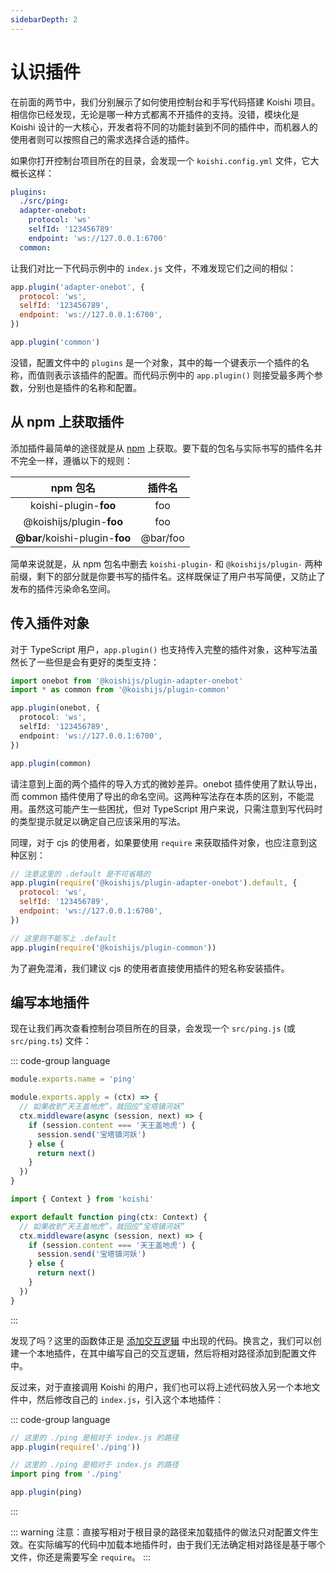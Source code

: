 ```yaml
---
sidebarDepth: 2
---
```


# 认识插件

在前面的两节中，我们分别展示了如何使用控制台和手写代码搭建 Koishi 项目。相信你已经发现，无论是哪一种方式都离不开插件的支持。没错，模块化是 Koishi 设计的一大核心，开发者将不同的功能封装到不同的插件中，而机器人的使用者则可以按照自己的需求选择合适的插件。

如果你打开控制台项目所在的目录，会发现一个 `koishi.config.yml` 文件，它大概长这样：

```yaml
plugins:
  ./src/ping:
  adapter-onebot:
    protocol: 'ws'
    selfId: '123456789'
    endpoint: 'ws://127.0.0.1:6700'
  common:
```

让我们对比一下代码示例中的 `index.js` 文件，不难发现它们之间的相似：

```js
app.plugin('adapter-onebot', {
  protocol: 'ws',
  selfId: '123456789',
  endpoint: 'ws://127.0.0.1:6700',
})

app.plugin('common')
```

没错，配置文件中的 `plugins` 是一个对象，其中的每一个键表示一个插件的名称，而值则表示该插件的配置。而代码示例中的 `app.plugin()` 则接受最多两个参数，分别也是插件的名称和配置。

## 从 npm 上获取插件

添加插件最简单的途径就是从 [npm](https://www.npmjs.com/) 上获取。要下载的包名与实际书写的插件名并不完全一样，遵循以下的规则：

| npm 包名 | 插件名 |
|:-----:|:-----:|
| koishi-plugin-**foo** | foo |
| @koishijs/plugin-**foo** | foo |
| **@bar**/koishi-plugin-**foo** | @bar/foo |

简单来说就是，从 npm 包名中删去 `koishi-plugin-` 和 `@koishijs/plugin-` 两种前缀，剩下的部分就是你要书写的插件名。这样既保证了用户书写简便，又防止了发布的插件污染命名空间。

## 传入插件对象

对于 TypeScript 用户，`app.plugin()` 也支持传入完整的插件对象，这种写法虽然长了一些但是会有更好的类型支持：

```ts
import onebot from '@koishijs/plugin-adapter-onebot'
import * as common from '@koishijs/plugin-common'

app.plugin(onebot, {
  protocol: 'ws',
  selfId: '123456789',
  endpoint: 'ws://127.0.0.1:6700',
})

app.plugin(common)
```

请注意到上面的两个插件的导入方式的微妙差异。onebot 插件使用了默认导出，而 common 插件使用了导出的命名空间。这两种写法存在本质的区别，不能混用。虽然这可能产生一些困扰，但对 TypeScript 用户来说，只需注意到写代码时的类型提示就足以确定自己应该采用的写法。

同理，对于 cjs 的使用者，如果要使用 `require` 来获取插件对象，也应注意到这种区别：

```js
// 注意这里的 .default 是不可省略的
app.plugin(require('@koishijs/plugin-adapter-onebot').default, {
  protocol: 'ws',
  selfId: '123456789',
  endpoint: 'ws://127.0.0.1:6700',
})

// 这里则不能写上 .default
app.plugin(require('@koishijs/plugin-common'))
```

为了避免混淆，我们建议 cjs 的使用者直接使用插件的短名称安装插件。

## 编写本地插件

现在让我们再次查看控制台项目所在的目录，会发现一个 `src/ping.js` (或 `src/ping.ts`) 文件：

::: code-group language
```js
module.exports.name = 'ping'

module.exports.apply = (ctx) => {
  // 如果收到“天王盖地虎”，就回应“宝塔镇河妖”
  ctx.middleware(async (session, next) => {
    if (session.content === '天王盖地虎') {
      session.send('宝塔镇河妖')
    } else {
      return next()
    }
  })
}
```
```ts
import { Context } from 'koishi'

export default function ping(ctx: Context) {
  // 如果收到“天王盖地虎”，就回应“宝塔镇河妖”
  ctx.middleware(async (session, next) => {
    if (session.content === '天王盖地虎') {
      session.send('宝塔镇河妖')
    } else {
      return next()
    }
  })
}
```
:::

发现了吗？这里的函数体正是 [添加交互逻辑](./coding.md#添加交互逻辑) 中出现的代码。换言之，我们可以创建一个本地插件，在其中编写自己的交互逻辑，然后将相对路径添加到配置文件中。

反过来，对于直接调用 Koishi 的用户，我们也可以将上述代码放入另一个本地文件中，然后修改自己的 `index.js`，引入这个本地插件：

::: code-group language
```js
// 这里的 ./ping 是相对于 index.js 的路径
app.plugin(require('./ping'))
```
```ts
// 这里的 ./ping 是相对于 index.js 的路径
import ping from './ping'

app.plugin(ping)
```
:::

::: warning
注意：直接写相对于根目录的路径来加载插件的做法只对配置文件生效。在实际编写的代码中加载本地插件时，由于我们无法确定相对路径是基于哪个文件，你还是需要写全 `require`。
:::
